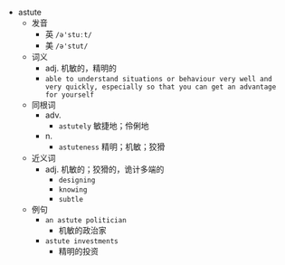 - astute
  - 发音
    - 英 `/ə'stuːt/`
    - 美 `/ə'stut/`
  - 词义
    - adj. 机敏的，精明的
    - `able to understand situations or behaviour very well and very quickly, especially so that you can get an advantage for yourself`
  - 同根词
    - adv.
      - `astutely` 敏捷地；伶俐地
    - n.
      - `astuteness` 精明；机敏；狡猾
  - 近义词
    - adj. 机敏的；狡猾的，诡计多端的
      - `designing`
      - `knowing`
      - `subtle`
  - 例句
    - `an astute politician`
      - 机敏的政治家
    - `astute investments`
      - 精明的投资

